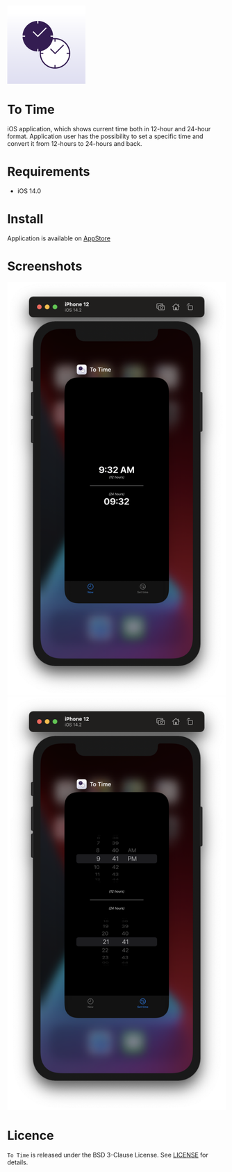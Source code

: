 <img src="./Screenshots/icon.png">

# To Time

iOS application, which shows current time both in 12-hour and 24-hour format. 
Application user has the possibility to set a specific time and convert it from 12-hours to 24-hours and back.

# Requirements

* iOS 14.0

# Install

Application is available on [AppStore](https://apps.apple.com/us/app/to-time/id1542735776)

# Screenshots

<img src="./Screenshots/screenshot1.png">

<img src="./Screenshots/screenshot2.png">

# Licence

`To Time` is released under the BSD 3-Clause License. See [LICENSE](LICENSE) for details.
